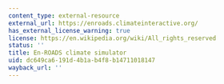 ```yaml
---
content_type: external-resource
external_url: https://enroads.climateinteractive.org/
has_external_license_warning: true
license: https://en.wikipedia.org/wiki/All_rights_reserved
status: ''
title: En-ROADS climate simulator
uid: dc649ca6-191d-4b1a-b4f8-b14711018147
wayback_url: ''
---
```

